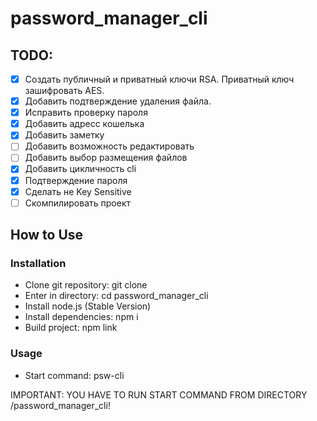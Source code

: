 # password_manager_cli

## TODO:
- [x] Создать публичный и приватный ключи RSA. Приватный ключ зашифровать AES.
- [x] Добавить подтверждение удаления файла.
- [x] Исправить проверку пароля
- [x] Добавить адресс кошелька
- [x] Добавить заметку
- [ ] Добавить возможность редактировать
- [ ] Добавить выбор размещения файлов
- [x] Добавить цикличность cli
- [x] Подтверждение пароля
- [x] Сделать не Key Sensitive
- [ ] Скомпилировать проект
## How to Use

### Installation
 - Clone git repository: git clone <link>
 - Enter in directory: cd password_manager_cli
 - Install node.js (Stable Version)
 - Install dependencies: npm i
 - Build project: npm link

### Usage
 - Start command: psw-cli

IMPORTANT: YOU HAVE TO RUN START COMMAND FROM DIRECTORY /password_manager_cli!

